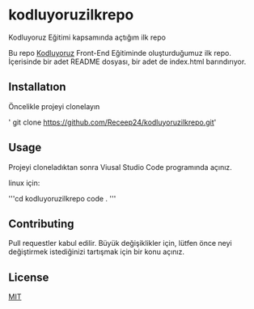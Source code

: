 # kodluyoruzilkrepo
Kodluyoruz Eğitimi kapsamında açtığım ilk repo

Bu repo [Kodluyoruz](https://www.kodluyoruz.org) Front-End Eğitiminde oluşturduğumuz ilk repo. İçerisinde bir adet README dosyası, bir adet de index.html barındırıyor.
## Installatıon 
Öncelikle projeyi clonelayın

' git clone https://github.com/Receep24/kodluyoruzilkrepo.git'
## Usage
Projeyi cloneladıktan sonra Viusal Studio Code programında açınız.

linux için:

'''cd kodluyoruzilkrepo
code . 
'''
## Contributing 
Pull requestler kabul edilir. Büyük değişiklikler için, lütfen önce neyi değiştirmek istediğinizi tartışmak için bir konu açınız.
## License 
[MIT](https://tr.wikipedia.org/wiki/Mill%C3%AE_%C4%B0stihbarat_Te%C5%9Fkilat%C4%B1)
